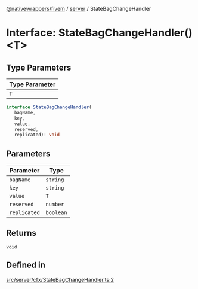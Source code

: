 [@nativewrappers/fivem](../../README.md) / [server](../README.md) / StateBagChangeHandler

# Interface: StateBagChangeHandler()\<T\>

## Type Parameters

| Type Parameter |
| ------ |
| `T` |

```ts
interface StateBagChangeHandler(
   bagName, 
   key, 
   value, 
   reserved, 
   replicated): void
```

## Parameters

| Parameter | Type |
| ------ | ------ |
| `bagName` | `string` |
| `key` | `string` |
| `value` | `T` |
| `reserved` | `number` |
| `replicated` | `boolean` |

## Returns

`void`

## Defined in

[src/server/cfx/StateBagChangeHandler.ts:2](https://github.com/nativewrappers/fivem/blob/a98996c0c5fa01724c4f2137e7528f7f3c03bc27/src/server/cfx/StateBagChangeHandler.ts#L2)

